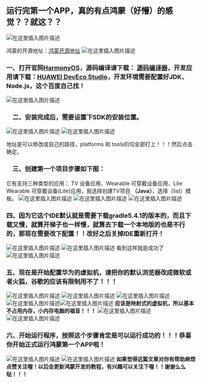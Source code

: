 ##  运行完第一个APP，真的有点鸿蒙（好懵）的感觉？？就这？？
![在这里插入图片描述](https://img-blog.csdnimg.cn/20200914021159772.png?x-oss-process=image/watermark,type_ZmFuZ3poZW5naGVpdGk,shadow_10,text_aHR0cHM6Ly9ibG9nLmNzZG4ubmV0L3FxXzQyMDAxMTYz,size_16,color_FFFFFF,t_70#pic_center)

鸿蒙的开源地址：[鸿蒙开源地址](https://openharmony.gitee.com)
![在这里插入图片描述](https://img-blog.csdnimg.cn/20200914013004766.png?x-oss-process=image/watermark,type_ZmFuZ3poZW5naGVpdGk,shadow_10,text_aHR0cHM6Ly9ibG9nLmNzZG4ubmV0L3FxXzQyMDAxMTYz,size_16,color_FFFFFF,t_70#pic_center)

###  一、打开官网[HarmonyOS](https://developer.harmonyos.com/cn/home)，源码编译请下载： [源码编译器](https://device.harmonyos.com/cn/ide)，开发应用请下载：[HUAWEI DevEco Studio](https://developer.harmonyos.com/cn/develop/deveco-studio)，开发环境需要配置好JDK、Node.js，这个百度自己找！
![在这里插入图片描述](https://img-blog.csdnimg.cn/20200914013502514.png?x-oss-process=image/watermark,type_ZmFuZ3poZW5naGVpdGk,shadow_10,text_aHR0cHM6Ly9ibG9nLmNzZG4ubmV0L3FxXzQyMDAxMTYz,size_16,color_FFFFFF,t_70#pic_center)
### 　二、安装完成后，需要设置下SDK的安装位置。
![在这里插入图片描述](https://img-blog.csdnimg.cn/20200914014049216.png?x-oss-process=image/watermark,type_ZmFuZ3poZW5naGVpdGk,shadow_10,text_aHR0cHM6Ly9ibG9nLmNzZG4ubmV0L3FxXzQyMDAxMTYz,size_16,color_FFFFFF,t_70#pic_center)
![在这里插入图片描述](https://img-blog.csdnimg.cn/20200914014147906.png?x-oss-process=image/watermark,type_ZmFuZ3poZW5naGVpdGk,shadow_10,text_aHR0cHM6Ly9ibG9nLmNzZG4ubmV0L3FxXzQyMDAxMTYz,size_16,color_FFFFFF,t_70#pic_center)

地址是可以修改成自己的路径，platforms 和 tools的勾全部打上！！！然后点击确定。
### 　三、创建第一个项目步骤如下图：
它有支持三种类型的应用： TV 设备应用、Wearable 可穿戴设备应用、Lite Wearable 可穿戴设备(Lite)应用，我选择创建TV项目 **（Java）**，选择（list）模板。
![在这里插入图片描述](https://img-blog.csdnimg.cn/20200914014640792.png?x-oss-process=image/watermark,type_ZmFuZ3poZW5naGVpdGk,shadow_10,text_aHR0cHM6Ly9ibG9nLmNzZG4ubmV0L3FxXzQyMDAxMTYz,size_16,color_FFFFFF,t_70#pic_center)
![在这里插入图片描述](https://img-blog.csdnimg.cn/2020091401522956.png?x-oss-process=image/watermark,type_ZmFuZ3poZW5naGVpdGk,shadow_10,text_aHR0cHM6Ly9ibG9nLmNzZG4ubmV0L3FxXzQyMDAxMTYz,size_16,color_FFFFFF,t_70#pic_center)
![在这里插入图片描述](https://img-blog.csdnimg.cn/20200914015451523.png?x-oss-process=image/watermark,type_ZmFuZ3poZW5naGVpdGk,shadow_10,text_aHR0cHM6Ly9ibG9nLmNzZG4ubmV0L3FxXzQyMDAxMTYz,size_16,color_FFFFFF,t_70#pic_center)
###  四、因为它这个IDE默认就是需要下载gradle5.4.1的版本的，而且下载又慢，就算开梯子也一样慢，就算去下载一个本地版的也是不行的，那现在需要改下配置！！改好之后关掉IDE重新打开！
![在这里插入图片描述](https://img-blog.csdnimg.cn/2020091401580529.png?x-oss-process=image/watermark,type_ZmFuZ3poZW5naGVpdGk,shadow_10,text_aHR0cHM6Ly9ibG9nLmNzZG4ubmV0L3FxXzQyMDAxMTYz,size_16,color_FFFFFF,t_70#pic_center)
![在这里插入图片描述](https://img-blog.csdnimg.cn/20200914015902683.png?x-oss-process=image/watermark,type_ZmFuZ3poZW5naGVpdGk,shadow_10,text_aHR0cHM6Ly9ibG9nLmNzZG4ubmV0L3FxXzQyMDAxMTYz,size_16,color_FFFFFF,t_70#pic_center)
看到这样就是成功了
![在这里插入图片描述](https://img-blog.csdnimg.cn/20200914020045406.png?x-oss-process=image/watermark,type_ZmFuZ3poZW5naGVpdGk,shadow_10,text_aHR0cHM6Ly9ibG9nLmNzZG4ubmV0L3FxXzQyMDAxMTYz,size_16,color_FFFFFF,t_70#pic_center)
###  五、现在是开始配置华为的虚拟机，请把你的默认浏览器改成微软或者火狐，谷歌的应该有限制用不了！！！
![在这里插入图片描述](https://img-blog.csdnimg.cn/20200914020202355.png?x-oss-process=image/watermark,type_ZmFuZ3poZW5naGVpdGk,shadow_10,text_aHR0cHM6Ly9ibG9nLmNzZG4ubmV0L3FxXzQyMDAxMTYz,size_16,color_FFFFFF,t_70#pic_center)
![在这里插入图片描述](https://img-blog.csdnimg.cn/20200914020242516.png?x-oss-process=image/watermark,type_ZmFuZ3poZW5naGVpdGk,shadow_10,text_aHR0cHM6Ly9ibG9nLmNzZG4ubmV0L3FxXzQyMDAxMTYz,size_16,color_FFFFFF,t_70#pic_center)
![在这里插入图片描述](https://img-blog.csdnimg.cn/20200914020330430.png?x-oss-process=image/watermark,type_ZmFuZ3poZW5naGVpdGk,shadow_10,text_aHR0cHM6Ly9ibG9nLmNzZG4ubmV0L3FxXzQyMDAxMTYz,size_16,color_FFFFFF,t_70#pic_center)
![在这里插入图片描述](https://img-blog.csdnimg.cn/20200914020435302.png#pic_center)![在这里插入图片描述](https://img-blog.csdnimg.cn/20200914020647570.png?x-oss-process=image/watermark,type_ZmFuZ3poZW5naGVpdGk,shadow_10,text_aHR0cHM6Ly9ibG9nLmNzZG4ubmV0L3FxXzQyMDAxMTYz,size_16,color_FFFFFF,t_70#pic_center)
**应该是映射式的虚拟机，所以基本不占用内存，小内存电脑的福音！！！**
![在这里插入图片描述](https://img-blog.csdnimg.cn/20200914020735972.png?x-oss-process=image/watermark,type_ZmFuZ3poZW5naGVpdGk,shadow_10,text_aHR0cHM6Ly9ibG9nLmNzZG4ubmV0L3FxXzQyMDAxMTYz,size_16,color_FFFFFF,t_70#pic_center)
![在这里插入图片描述](https://img-blog.csdnimg.cn/20200914020804671.png?x-oss-process=image/watermark,type_ZmFuZ3poZW5naGVpdGk,shadow_10,text_aHR0cHM6Ly9ibG9nLmNzZG4ubmV0L3FxXzQyMDAxMTYz,size_16,color_FFFFFF,t_70#pic_center)
###  六、开始运行程序，按照这个步骤肯定是可以运行成功的！！！恭喜你开始正式运行鸿蒙第一个APP啦！
![在这里插入图片描述](https://img-blog.csdnimg.cn/20200914021110414.png?x-oss-process=image/watermark,type_ZmFuZ3poZW5naGVpdGk,shadow_10,text_aHR0cHM6Ly9ibG9nLmNzZG4ubmV0L3FxXzQyMDAxMTYz,size_16,color_FFFFFF,t_70#pic_center)
![在这里插入图片描述](https://img-blog.csdnimg.cn/20200914021143182.png?x-oss-process=image/watermark,type_ZmFuZ3poZW5naGVpdGk,shadow_10,text_aHR0cHM6Ly9ibG9nLmNzZG4ubmV0L3FxXzQyMDAxMTYz,size_16,color_FFFFFF,t_70#pic_center)
**如果觉得这篇文章对你有帮助麻烦点赞关注喔！以后会更新鸿蒙开发的教程，有兴趣可以关注下喔！！谢谢么么哒！！！**